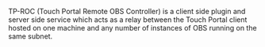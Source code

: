 TP-ROC (Touch Portal Remote OBS Controller) is a client side plugin and server side service which acts as a relay between the Touch Portal client hosted on one machine and any number of instances of OBS running on the same subnet.